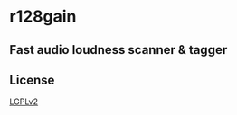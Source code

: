 r128gain
========
Fast audio loudness scanner & tagger
------------------------------------

## License

[LGPLv2](https://www.gnu.org/licenses/old-licenses/lgpl-2.1-standalone.html)
